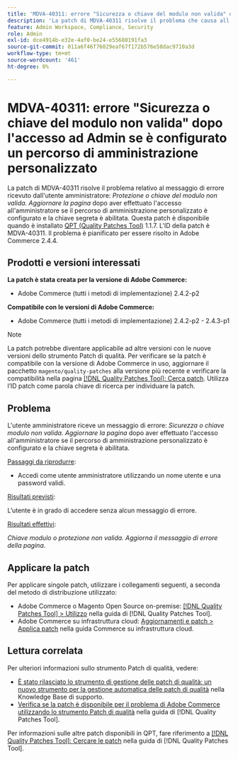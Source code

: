 ```yaml
---
title: 'MDVA-40311: errore "Sicurezza o chiave del modulo non valida" dopo l''accesso ad Admin se è configurato un percorso di amministrazione personalizzato'
description: 'La patch di MDVA-40311 risolve il problema che causa all''utente amministratore un messaggio di errore: *Protezione o chiave del modulo non valida. Aggiorna la pagina* dopo aver effettuato l’accesso all’amministratore se il percorso di amministrazione personalizzato è configurato e la chiave segreta è abilitata. Questa patch è disponibile quando è installato [Quality Patches Tool (QPT)](https://experienceleague.adobe.com/it/docs/commerce-operations/tools/quality-patches-tool/quality-patches-tool-to-self-serve-quality-patches) 1.1.7. L''ID della patch è MDVA-40311. Il problema è pianificato per essere risolto in Adobe Commerce 2.4.4.'
feature: Admin Workspace, Compliance, Security
role: Admin
exl-id: dce4914b-e32e-4af0-be24-e55680191fa3
source-git-commit: 011a6f46f76029eaf67f172b576e58dac9710a3d
workflow-type: tm+mt
source-wordcount: '461'
ht-degree: 0%

---
```


# MDVA-40311: errore &quot;Sicurezza o chiave del modulo non valida&quot; dopo l&#39;accesso ad Admin se è configurato un percorso di amministrazione personalizzato

La patch di MDVA-40311 risolve il problema relativo al messaggio di errore ricevuto dall&#39;utente amministratore: *Protezione o chiave del modulo non valida. Aggiornare la pagina* dopo aver effettuato l&#39;accesso all&#39;amministratore se il percorso di amministrazione personalizzato è configurato e la chiave segreta è abilitata. Questa patch è disponibile quando è installato [QPT (Quality Patches Tool)](https://experienceleague.adobe.com/it/docs/commerce-operations/tools/quality-patches-tool/quality-patches-tool-to-self-serve-quality-patches) 1.1.7. L&#39;ID della patch è MDVA-40311. Il problema è pianificato per essere risolto in Adobe Commerce 2.4.4.

## Prodotti e versioni interessati

**La patch è stata creata per la versione di Adobe Commerce:**

* Adobe Commerce (tutti i metodi di implementazione) 2.4.2-p2

**Compatibile con le versioni di Adobe Commerce:**

* Adobe Commerce (tutti i metodi di implementazione) 2.4.2-p2 - 2.4.3-p1

>[!NOTE]
>
>La patch potrebbe diventare applicabile ad altre versioni con le nuove versioni dello strumento Patch di qualità. Per verificare se la patch è compatibile con la versione di Adobe Commerce in uso, aggiornare il pacchetto `magento/quality-patches` alla versione più recente e verificare la compatibilità nella pagina [[!DNL Quality Patches Tool]: Cerca patch](https://experienceleague.adobe.com/it/docs/commerce-operations/tools/quality-patches-tool/quality-patches-tool-to-self-serve-quality-patches). Utilizza l’ID patch come parola chiave di ricerca per individuare la patch.

## Problema

L&#39;utente amministratore riceve un messaggio di errore: *Sicurezza o chiave modulo non valida. Aggiornare la pagina* dopo aver effettuato l&#39;accesso all&#39;amministratore se il percorso di amministrazione personalizzato è configurato e la chiave segreta è abilitata.

<u>Passaggi da riprodurre</u>:

* Accedi come utente amministratore utilizzando un nome utente e una password validi.

<u>Risultati previsti</u>:

L’utente è in grado di accedere senza alcun messaggio di errore.

<u>Risultati effettivi</u>:

*Chiave modulo o protezione non valida. Aggiorna il messaggio di errore della pagina*.

## Applicare la patch

Per applicare singole patch, utilizzare i collegamenti seguenti, a seconda del metodo di distribuzione utilizzato:

* Adobe Commerce o Magento Open Source on-premise: [[!DNL Quality Patches Tool] > Utilizzo](/help/tools/quality-patches-tool/usage.md) nella guida di [!DNL Quality Patches Tool].
* Adobe Commerce su infrastruttura cloud: [Aggiornamenti e patch > Applica patch](https://experienceleague.adobe.com/docs/commerce-cloud-service/user-guide/develop/upgrade/apply-patches.html?lang=it) nella guida Commerce su infrastruttura cloud.

## Lettura correlata

Per ulteriori informazioni sullo strumento Patch di qualità, vedere:

* [È stato rilasciato lo strumento di gestione delle patch di qualità: un nuovo strumento per la gestione automatica delle patch di qualità](https://experienceleague.adobe.com/it/docs/commerce-operations/tools/quality-patches-tool/quality-patches-tool-to-self-serve-quality-patches) nella Knowledge Base di supporto.
* [Verifica se la patch è disponibile per il problema di Adobe Commerce utilizzando lo strumento Patch di qualità](/help/tools/quality-patches-tool/patches-available-in-qpt/check-patch-for-magento-issue-with-magento-quality-patches.md) nella guida di [!DNL Quality Patches Tool].

Per informazioni sulle altre patch disponibili in QPT, fare riferimento a [[!DNL Quality Patches Tool]: Cercare le patch](https://experienceleague.adobe.com/tools/commerce-quality-patches/index.html?lang=it) nella guida di [!DNL Quality Patches Tool].
